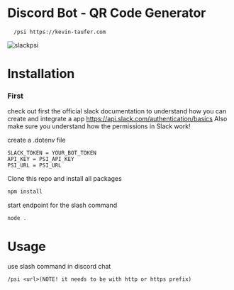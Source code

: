 # Discord Bot - QR Code Generator

```
  /psi https://kevin-taufer.com
```

![slackpsi](https://user-images.githubusercontent.com/102754713/168777981-c9d754bd-990f-4667-a1ca-4df60b64b9dc.png)



# Installation

### First

check out first the official slack documentation to understand how you can create and integrate a app
https://api.slack.com/authentication/basics
Also make sure you understand how the permissions in Slack work!

create a .dotenv file
````dotenv
SLACK_TOKEN = YOUR_BOT_TOKEN
API_KEY = PSI_API_KEY
PSI_URL = PSI_URL
````

Clone this repo and install all packages
```javascript
npm install
````

start endpoint for the slash command
```javascript
node .
```

# Usage

use slash command in discord chat
```
/psi <url>(NOTE! it needs to be with http or https prefix)
```
